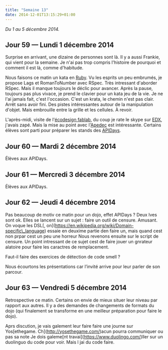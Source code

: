 ```yaml
---
title: "Semaine 13"
date: 2014-12-01T13:15:29+01:00
---
```


*Du 1 au 5 décembre 2014.*

## Jour 59 — Lundi 1 décembre 2014

Surprise en arrivant, une dizaine de personnes sont là. Il y a aussi
Frankie, qui vient pour la semaine. Je n'ai pas trop compris l'histoire
de pourquoi et comment il est là, comme d'habitude.

Nous faisons ce matin un kata en [Ruby](https://ruby-lang.org). Vu les
esprits un peu embrumés, je propose Lags et RomanToNumber avec RSpec.
Très intressant d'aborder RSpec. Mais il manque toujours le déclic pour
avancer. Après la pause, toujours pas plus vivace, je prend le clavier
pour un kata jeu de la vie. Je ne l'ai jamais fait, c'est l'occasion.
C'est un krata, le chemin n'est pas clair. Arrêt sans avoir fini. Des
pistes intéressantes autour de la manipulation d'objet. Mais embrouille
entre la grille et les cellules. À revoir.

L'après-midi, visite de l'[écodesign
fablab](http://ecodesignfablab.org/), du coup je rate le skype sur
[EDX](https://www.edx.org/), j'avais zapé. Mais la mise au point avec
l'[Apedec](http://www.apedec.org/) est intéressante. Certains élèves
sont parti pour préparer les stands des
[APIDays](http://www.apidays.io/).

## Jour 60 — Mardi 2 décembre 2014

Élèves aux APIDays.

## Jour 61 — Mercredi 3 décembre 2014

Élèves aux APIDays.

## Jour 62 — Jeudi 4 décembre 2014

Pas beaucoup de motiv ce matin pour un dojo, effet APIDays ? Deux lves
sont ok. Elles se lancent sur un sujet : faire un outil de censure.
Amusant. On voque les DSL\[,
on\](https://en.wikipedia.org/wiki/Domain-specific\_language) essaie en
deuxime partie den faire un, mais quand cest non prpar cest un peu une
horreur Nous revenons ensuite sur le script de censure. Un point
intressant de ce sujet cest de faire jouer un gnrateur alatoire pour
faire les caractres de remplacement.

Faut-il faire des exercices de détection de code smell ?

Nous écourtons les présentations car l’invité arrive pour leur parler de
son parcour.

## Jour 63 — Vendredi 5 décembre 2014

Retrospective ce matin. Certains on envie de mieux situer leur niveau
par rapport aux autres. Il y a des demandes de changements de formats du
dojo (qui finalement se transforme en une meilleur préparation pour
faire le dojo).

Aprs discution, je vais galement leur faire faire une journe sur
Yos\[ethegame. Ch\](http://yosethegame.com/)acun pourra communiquer ou
pas sa note Je dois galeme\[nt travai\](https://www.duolingo.com/)ller
sur un duolinguo du code pour voir. Mais l jai du code faire.

